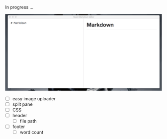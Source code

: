 In progress ...

![description](images/description.gif)

- [ ] easy image uploader
- [ ] split pane
- [ ] CSS
- [ ] header
  - [ ] file path
- [ ] footer
  - [ ] word count
